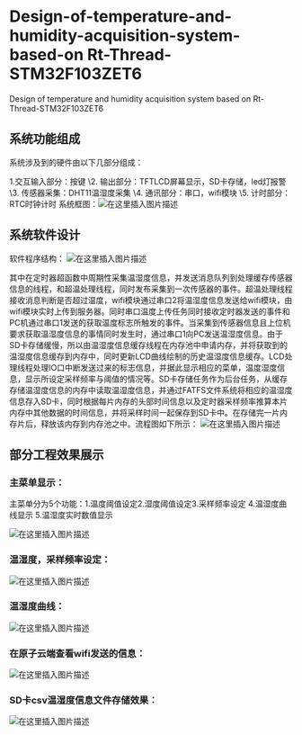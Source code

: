 # Design-of-temperature-and-humidity-acquisition-system-based-on Rt-Thread-STM32F103ZET6
Design of temperature and humidity acquisition system based on Rt-Thread-STM32F103ZET6

## 系统功能组成

系统涉及到的硬件由以下几部分组成：

1.交互输入部分：按键
\2. 输出部分：TFTLCD屏幕显示，SD卡存储，led灯报警
\3. 传感器采集：DHT11温湿度采集
\4. 通讯部分：串口，wifi模块
\5. 计时部分：RTC时钟计时
系统框图：![在这里插入图片描述](https://img-blog.csdnimg.cn/1103049961fb4366814044bb4d6fbd20.png?x-oss-process=image/watermark,type_d3F5LXplbmhlaQ,shadow_50,text_Q1NETiBAd2VpeGluXzQ1OTM0ODY5,size_20,color_FFFFFF,t_70,g_se,x_16#pic_center)

## 系统软件设计

软件程序结构：
![在这里插入图片描述](https://img-blog.csdnimg.cn/f6d420da521e4adeaedbbc7a89f54595.png?x-oss-process=image/watermark,type_d3F5LXplbmhlaQ,shadow_50,text_Q1NETiBAd2VpeGluXzQ1OTM0ODY5,size_20,color_FFFFFF,t_70,g_se,x_16#pic_center)

其中在定时器超函数中周期性采集温湿度信息，并发送消息队列到处理缓存传感器信息的线程，和超温处理线程，同时发布采集到一次传感器的事件。超温处理线程接收消息判断是否超过温度，wifi模块通过串口2将温湿度信息发送给wifi模块，由wifi模块实时上传到服务器。同时串口温度上传任务同时接收定时器发送的事件和PC机通过串口1发送的获取温度标志所触发的事件。当采集到传感器信息且上位机要求获取温湿度信息的事情同时发生时，通过串口1向PC发送温湿度信息。由于SD卡存储缓慢，所以由温湿度信息缓存线程在内存池中申请内存，并将获取到的温湿度信息缓存到内存中，同时更新LCD曲线绘制的历史温湿度信息缓存。LCD处理线程处理IO口中断发送过来的标志信息，并据此显示相应的菜单，温度湿度信息，显示所设定采样频率与阈值的情况等。SD卡存储任务作为后台任务，从缓存存储温湿度信息的内存中读取温湿度信息，并通过FATFS文件系统将相应的温湿度信息存入SD卡，同时根据每片内存的头部时间信息以及定时器采样频率推算本片内存中其他数据的时间信息，并将采样时间一起保存到SD卡中。在存储完一片内存片后，释放该内存到内存池之中。流程图如下所示：
![在这里插入图片描述](https://img-blog.csdnimg.cn/9962edb6b8754c698319a28bc2c06f1c.png?x-oss-process=image/watermark,type_d3F5LXplbmhlaQ,shadow_50,text_Q1NETiBAd2VpeGluXzQ1OTM0ODY5,size_20,color_FFFFFF,t_70,g_se,x_16#pic_center)

## 部分工程效果展示

### 主菜单显示：
主菜单分为5个功能：1.温度阈值设定2.湿度阈值设定3.采样频率设定
4.温湿度曲线显示 5.温湿度实时数值显示

![在这里插入图片描述](https://img-blog.csdnimg.cn/3ac01edc4e6947d5b0db3f0de9a4a202.png?x-oss-process=image/watermark,type_d3F5LXplbmhlaQ,shadow_50,text_Q1NETiBAd2VpeGluXzQ1OTM0ODY5,size_6,color_FFFFFF,t_70,g_se,x_16#pic_center)

### 温湿度，采样频率设定：
![在这里插入图片描述](https://img-blog.csdnimg.cn/4d47a750efd842c69d13e7d2e6b8ba06.png?x-oss-process=image/watermark,type_d3F5LXplbmhlaQ,shadow_50,text_Q1NETiBAd2VpeGluXzQ1OTM0ODY5,size_9,color_FFFFFF,t_70,g_se,x_16#pic_center)

### 温湿度曲线：

![在这里插入图片描述](https://img-blog.csdnimg.cn/e9fce93df53d40d79992e62863220b7e.png?x-oss-process=image/watermark,type_d3F5LXplbmhlaQ,shadow_50,text_Q1NETiBAd2VpeGluXzQ1OTM0ODY5,size_6,color_FFFFFF,t_70,g_se,x_16#pic_center)

### 在原子云端查看wifi发送的信息：

![在这里插入图片描述](https://img-blog.csdnimg.cn/8ec580d03f214153b2118b8392a57c0b.png#pic_center)

### SD卡csv温湿度信息文件存储效果：
![在这里插入图片描述](https://img-blog.csdnimg.cn/61b4966f30eb47c68b9aafb8ea1af939.png?x-oss-process=image/watermark,type_d3F5LXplbmhlaQ,shadow_50,text_Q1NETiBAd2VpeGluXzQ1OTM0ODY5,size_6,color_FFFFFF,t_70,g_se,x_16#pic_center)
